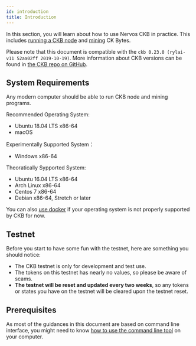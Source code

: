 ```yaml
---
id: introduction
title: Introduction
---
```


In this section, you will learn about how to use Nervos CKB in practice. This includes [running a CKB node](run-node) and [mining](mine) CK Bytes.
<!-- Todo: change the version here -->

Please note that this document is compatible with the `ckb 0.23.0 (rylai-v11 52aa02ff 2019-10-19)`. More information about CKB versions can be found in [the CKB repo on GitHub](https://github.com/nervosnetwork/ckb).

## System Requirements
Any modern computer should be able to run CKB node and mining programs.

Recommended Operating System:  
* Ubuntu 18.04 LTS x86-64
* macOS

Experimentally Supported System：  
* Windows x86-64
 
Theoratically Sypported System:
* Ubuntu 16.04 LTS x86-64
* Arch Linux x86-64
* Centos 7 x86-64
* Debian x86-64, Stretch or later


You can also [use docker](https://github.com/nervosnetwork/ckb/blob/develop/docs/run-ckb-with-docker.md) if your operating system is not properly supported by CKB for now.

## Testnet


Before you start to have some fun with the testnet, here are something you should notice:
* The CKB testnet is only for development and test use.
* The tokens on this testnet has nearly no values, so please be aware of scams.
* **The testnet will be reset and updated every two weeks**, so any tokens or states you have on the testnet will be cleared upon the testnet reset.

## Prerequisites
As most of the guidances in this document are based on command line interface, you might need to know [how to use the command line tool](https://www.google.com/search?q=learn+command+line) on your computer.

